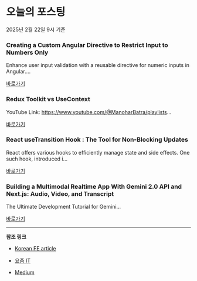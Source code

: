 # 오늘의 포스팅 
2025년 2월 22일 9시 기준 

### Creating a Custom Angular Directive to Restrict Input to Numbers Only 

 Enhance user input validation with a reusable directive for numeric inputs in Angular.... 

 [바로가기](https://medium.com/m/signin?actionUrl=https%3A%2F%2Fmedium.com%2F_%2Fbookmark%2Fp%2Fd864c8f9d34b&operation=register&redirect=https%3A%2F%2Fmedium.com%2F%40manikandan.thonthiraj_92988%2Fcreating-a-custom-angular-directive-to-restrict-input-to-numbers-only-d864c8f9d34b&source=---recommended_stories---typescript---0-84----------------bookmark_preview----1719be75_850d_4add_9edd_b3f77499e8ad--------------) 

### Redux Toolkit vs UseContext 

 YouTube Link: https://www.youtube.com/@ManoharBatra/playlists... 

 [바로가기](https://medium.com/m/signin?actionUrl=https%3A%2F%2Fmedium.com%2F_%2Fbookmark%2Fp%2F9b7ff23052f0&operation=register&redirect=https%3A%2F%2Fmedium.com%2F%40contactmanoharbatra%2Fredux-toolkit-vs-usecontext-9b7ff23052f0&source=---recommended_stories---frontend---0-84----------------bookmark_preview----1e1e9df9_c208_4e26_9a3d_83fab07aabef--------------) 

### React useTransition Hook : The Tool for Non-Blocking Updates 

 React offers various hooks to efficiently manage state and side effects. One such hook, introduced i... 

 [바로가기](https://medium.com/m/signin?actionUrl=https%3A%2F%2Fmedium.com%2F_%2Fbookmark%2Fp%2F2a45b167d343&operation=register&redirect=https%3A%2F%2Fmedium.com%2F%40shrinidhibatavi%2Freact-usetransition-hook-the-tool-for-non-blocking-updates-2a45b167d343&source=---recommended_stories---reactjs---0-84----------------bookmark_preview----9ef1883a_539f_470b_86ab_b95b0a981920--------------) 

### Building a Multimodal Realtime App With Gemini 2.0 API and Next.js: Audio, Video, and Transcript 

 The Ultimate Development Tutorial for Gemini... 

 [바로가기](https://medium.com/m/signin?actionUrl=https%3A%2F%2Fmedium.com%2F_%2Fbookmark%2Fp%2Fc9bc796620b4&operation=register&redirect=https%3A%2F%2Flevelup.gitconnected.com%2Fbuilding-a-multimodal-realtime-app-with-gemini-2-0-api-and-next-js-audio-video-and-transcript-c9bc796620b4&source=---recommended_stories---nextjs---0-84----------------bookmark_preview----1592eef0_7a66_433b_b9e1_7cd1fd7341dc--------------) 

---

**참조 링크**

- [Korean FE article](https://kofearticle.substack.com) 

- [요즘 IT](https://yozm.wishket.com/magazine) 

- [Medium](https://medium.com) 

